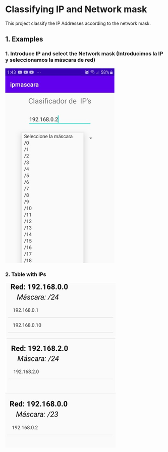 # Classifying IP and Network mask
This project classify the IP Addresses according to the network mask.
## 1. Examples
 ### 1.   Introduce IP and select the Network mask (Introducimos la IP y seleccionamos la máscara de red)
 ![](imagenes/ejemplo1.jpg)
 
 
 ### 2. Table with IPs
 ![](imagenes/ejemplo2.jpg)
 
